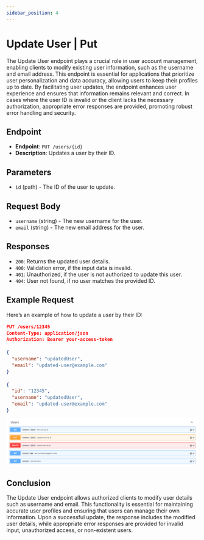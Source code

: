 ```yaml
---
sidebar_position: 4
---
```


# Update User | Put

The Update User endpoint plays a crucial role in user account management, enabling clients to modify existing user information, such as the username and email address. This endpoint is essential for applications that prioritize user personalization and data accuracy, allowing users to keep their profiles up to date. By facilitating user updates, the endpoint enhances user experience and ensures that information remains relevant and correct. In cases where the user ID is invalid or the client lacks the necessary authorization, appropriate error responses are provided, promoting robust error handling and security.

## Endpoint
- **Endpoint**: `PUT /users/{id}`
- **Description**: Updates a user by their ID.

## Parameters
- `id` (path) - The ID of the user to update.

## Request Body
- `username` (string) - The new username for the user.
- `email` (string) - The new email address for the user.

## Responses
- `200`: Returns the updated user details.
- `400`: Validation error, if the input data is invalid.
- `401`: Unauthorized, if the user is not authorized to update this user.
- `404`: User not found, if no user matches the provided ID.

## Example Request
Here’s an example of how to update a user by their ID:
```json
PUT /users/12345
Content-Type: application/json
Authorization: Bearer your-access-token

{
  "username": "updatedUser",
  "email": "updated-user@example.com"
}

{
  "id": "12345",
  "username": "updatedUser",
  "email": "updated-user@example.com"
}
```

![Schema endpoint](/img/endpoint/users.png)

## Conclusion

The Update User endpoint allows authorized clients to modify user details such as username and email. This functionality is essential for maintaining accurate user profiles and ensuring that users can manage their own information. Upon a successful update, the response includes the modified user details, while appropriate error responses are provided for invalid input, unauthorized access, or non-existent users.